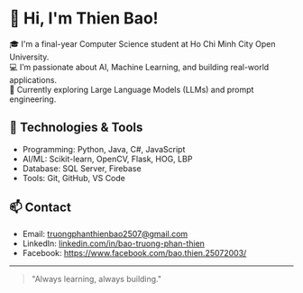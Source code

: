 # 👋 Hi, I'm Thien Bao!

🎓 I'm a final-year Computer Science student at Ho Chi Minh City Open University.  
💻 I’m passionate about AI, Machine Learning, and building real-world applications.  
🚀 Currently exploring Large Language Models (LLMs) and prompt engineering.  

## 🔧 Technologies & Tools

- Programming: Python, Java, C#, JavaScript
- AI/ML: Scikit-learn, OpenCV, Flask, HOG, LBP
- Database: SQL Server, Firebase
- Tools: Git, GitHub, VS Code

## 📫 Contact

- Email: truongphanthienbao2507@gmail.com  
- LinkedIn: [linkedin.com/in/bao-truong-phan-thien](https://www.linkedin.com/in/bao-truong-phan-thien-204222210)
- Facebook: https://www.facebook.com/bao.thien.25072003/
---

> "Always learning, always building."

<!--
**thienbao2507/thienbao2507** is a ✨ _special_ ✨ repository because its `README.md` (this file) appears on your GitHub profile.

Here are some ideas to get you started:

- 🔭 I’m currently working on ...
- 🌱 I’m currently learning ...
- 👯 I’m looking to collaborate on ...
- 🤔 I’m looking for help with ...
- 💬 Ask me about ...
- 📫 How to reach me: ...
- 😄 Pronouns: ...
- ⚡ Fun fact: ...
-->
